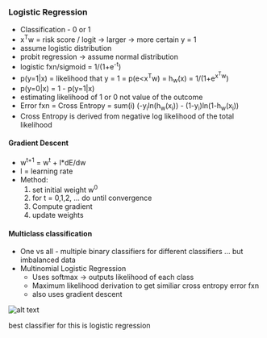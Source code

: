 ### Logistic Regression

* Classification - 0 or 1
* x<sup>T</sup>w = risk score / logit -> larger -> more certain y = 1
* assume logistic distribution
* probit regression -> assume normal distribution 
* logistic fxn/sigmoid = 1/(1+e<sup>-t</sup>)
* p(y=1|x) = likelihood that y = 1 = p(e<x<sup>T</sup>w) = h<sub>w</sub>(x) = 1/(1+e<sup>x<sup>T</sup>w</sup>)
* p(y=0|x) = 1 - p(y=1|x)
* estimating likelihood of 1 or 0 not value of the outcome
* Error fxn = Cross Entropy = sum(i) (-y<sub>i</sub>ln(h<sub>w</sub>(x<sub>i</sub>)) - (1-y<sub>i</sub>)ln(1-h<sub>w</sub>(x<sub>i</sub>))
* Cross Entropy is derived from negative log likelihood of the total likelihood

#### Gradient Descent
* w<sup>t+1</sup> = w<sup>t</sup> + l*dE/dw
* l = learning rate 
* Method: 
  1. set initial weight w<sup>0</sup>
  2. for t = 0,1,2, ... do until convergence
  3. Compute gradient 
  4. update weights
  
#### Multiclass classification
* One vs all - multiple binary classifiers for different classifiers ... but imbalanced data
* Multinomial Logistic Regression
  * Uses softmax -> outputs likelihood of each class
  * Maximum likelihood derivation to get similiar cross entropy error fxn
  * also uses gradient descent

![alt text](https://github.com/evebyrne/5C16/blob/master/notes/Screenshot_2019-12-05%20Screenshot%20from%202019-12-05%2014-44-26%20png%20(PNG%20Image%2C%201920%20%C3%97%201080%20pixels)%20-%20Scaled%20(99%25).png)

best classifier for this is logistic regression
